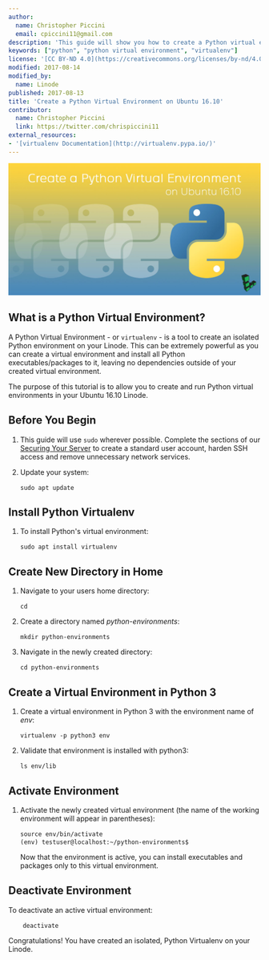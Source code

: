 ```yaml
---
author:
  name: Christopher Piccini
  email: cpiccini11@gmail.com
description: 'This guide will show you how to create a Python virtual environment on your Ubuntu 16.10 Linode.'
keywords: ["python", "python virtual environment", "virtualenv"]
license: '[CC BY-ND 4.0](https://creativecommons.org/licenses/by-nd/4.0)'
modified: 2017-08-14
modified_by:
  name: Linode
published: 2017-08-13
title: 'Create a Python Virtual Environment on Ubuntu 16.10'
contributor:
  name: Christopher Piccini
  link: https://twitter.com/chrispiccini11
external_resources:
- '[virtualenv Documentation](http://virtualenv.pypa.io/)'
---
```


![Create a Python Virtual Environment on Ubuntu 16.10](/docs/assets/python-ve-u16-title.jpg "Create a Python Virtual Environment on Ubuntu 16.10")

## What is a Python Virtual Environment?

A Python Virtual Environment - or `virtualenv` - is a tool to create an isolated Python environment on your Linode. This can be extremely powerful as you can create a virtual environment and install all Python executables/packages to it, leaving no dependencies outside of your created virtual environment.

The purpose of this tutorial is to allow you to create and run Python virtual environments in your Ubuntu 16.10 Linode.

## Before You Begin

1.  This guide will use `sudo` wherever possible. Complete the sections of our [Securing Your Server](/docs/security/securing-your-server) to create a standard user account, harden SSH access and remove unnecessary network services.

2.  Update your system:

        sudo apt update

## Install Python Virtualenv

1.  To install Python's virtual environment:

        sudo apt install virtualenv

## Create New Directory in Home

1.  Navigate to your users home directory:

        cd

2.  Create a directory named *python-environments*:

        mkdir python-environments

3.  Navigate in the newly created directory:

        cd python-environments

## Create a Virtual Environment in Python 3

1.  Create a virtual environment in Python 3 with the environment name of *env*:

        virtualenv -p python3 env

2.  Validate that environment is installed with python3:

        ls env/lib

## Activate Environment

1.  Activate the newly created virtual environment (the name of the working environment will appear in parentheses):

        source env/bin/activate
        (env) testuser@localhost:~/python-environments$

    Now that the environment is active, you can install executables and packages only to this virtual environment.

## Deactivate Environment

To deactivate an active virtual environment:

        deactivate

Congratulations! You have created an isolated, Python Virtualenv on your Linode.
